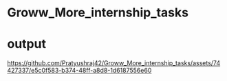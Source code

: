 # Groww_More_internship_tasks

# output



https://github.com/Pratyushraj42/Groww_More_internship_tasks/assets/74427337/e5c0f583-b374-48ff-a8d8-1d6187556e60


